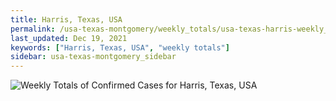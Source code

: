 ```yaml
---
title: Harris, Texas, USA
permalink: /usa-texas-montgomery/weekly_totals/usa-texas-harris-weekly_totals.html
last_updated: Dec 19, 2021
keywords: ["Harris, Texas, USA", "weekly totals"]
sidebar: usa-texas-montgomery_sidebar
---
```


![Weekly Totals of Confirmed Cases for Harris, Texas, USA](/covid_tracker/images/graphs/usa-texas-harris-weekly_totals_graph.png)
